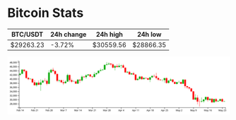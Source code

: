 # Bitcoin Stats

BTC/USDT|24h change|24h high|24h low|
|---|---|---|---|
|$29263.23|-3.72%|$30559.56|$28866.35|

<img src="./chart.svg">
